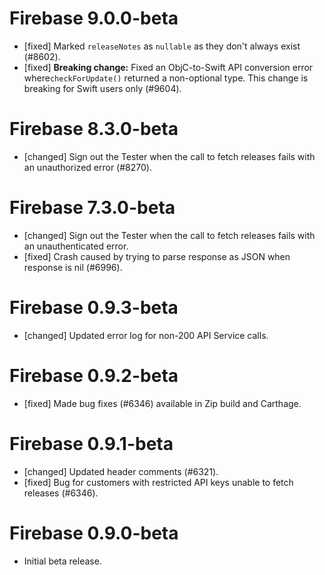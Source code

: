 # Firebase 9.0.0-beta
- [fixed] Marked `releaseNotes` as `nullable` as they don't always exist (#8602).
- [fixed] **Breaking change:** Fixed an ObjC-to-Swift API conversion error where`checkForUpdate()`
  returned a non-optional type. This change is breaking for Swift users only (#9604).

# Firebase 8.3.0-beta
- [changed] Sign out the Tester when the call to fetch releases fails with an unauthorized error (#8270).

# Firebase 7.3.0-beta
- [changed] Sign out the Tester when the call to fetch releases fails with an unauthenticated error.
- [fixed] Crash caused by trying to parse response as JSON when response is nil (#6996).

# Firebase 0.9.3-beta
- [changed] Updated error log for non-200 API Service calls.

# Firebase 0.9.2-beta
- [fixed] Made bug fixes (#6346) available in Zip build and Carthage.

# Firebase 0.9.1-beta
- [changed] Updated header comments (#6321).
- [fixed] Bug for customers with restricted API keys unable to fetch releases (#6346).

# Firebase 0.9.0-beta
- Initial beta release.
